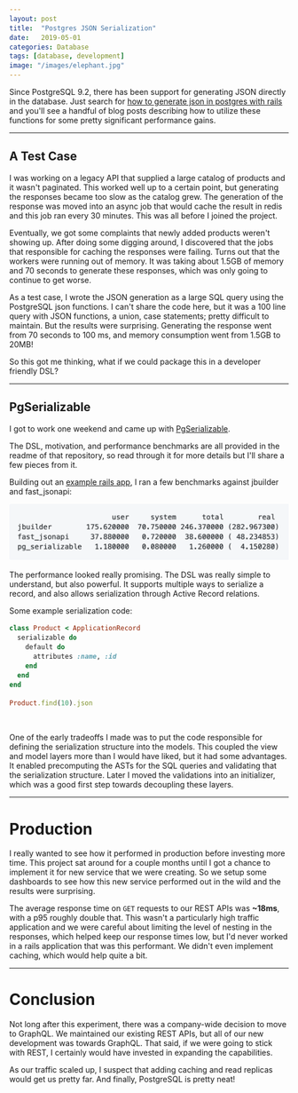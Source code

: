 ```yaml
---
layout: post
title:  "Postgres JSON Serialization"
date:   2019-05-01
categories: Database
tags: [database, development]
image: "/images/elephant.jpg"
---
```


Since PostgreSQL 9.2, there has been support for generating JSON directly in the database. Just search for <u><a href="http://www.google.com/search?q=how+to+generate+json+in+postgres+with+rails" target="_blank_">how to generate json in postgres with rails</a></u> and you'll see a handful of blog posts describing how to utilize these functions for some pretty significant performance gains.

***

## A Test Case

I was working on a legacy API that supplied a large catalog of products and it wasn't paginated. This worked well up to a certain point, but generating the responses became too slow as the catalog grew. The generation of the response was moved into an async job that would cache the result in redis and this job ran every 30 minutes. This was all before I joined the project.

Eventually, we got some complaints that newly added products weren't showing up. After doing some digging around, I discovered that the jobs that responsible for caching the responses were failing. Turns out that the workers were running out of memory. It was taking about 1.5GB of memory and 70 seconds to generate these responses, which was only going to continue to get worse.

As a test case, I wrote the JSON generation as a large SQL query using the PostgreSQL json functions. I can't share the code here, but it was a 100 line query with JSON functions, a union, case statements; pretty difficult to maintain. But the results were surprising. Generating the response went from 70 seconds to 100 ms, and memory consumption went from 1.5GB to 20MB!

So this got me thinking, what if we could package this in a developer friendly DSL?

***

## PgSerializable

I got to work one weekend and came up with [PgSerializable](https://github.com/matthewjf/pg_serializable).

The DSL, motivation, and performance benchmarks are all provided in the readme of that repository, so read through it for more details but I'll share a few pieces from it.

Building out an <a href="https://github.com/matthewjf/pg_serializer_example" target="_blank_">example rails app</a>, I ran a few benchmarks against jbuilder and fast_jsonapi:

![benchmarks](/images/pg_serializable_benchmarks.png "benchmarks")

The performance looked really promising. The DSL was really simple to understand, but also powerful. It supports multiple ways to serialize a record, and also allows serialization through Active Record relations.

Some example serialization code:
```ruby
class Product < ApplicationRecord
  serializable do
    default do
      attributes :name, :id
    end
  end
end

Product.find(10).json
```
<br/>


One of the early tradeoffs I made was to put the code responsible for defining the serialization structure into the models. This coupled the view and model layers more than I would have liked, but it had some advantages. It enabled precomputing the ASTs for the SQL queries and validating that the serialization structure. Later I moved the validations into an initializer, which was a good first step towards decoupling these layers.

***

# Production

I really wanted to see how it performed in production before investing more time. This project sat around for a couple months until I got a chance to implement it for new service that we were creating. So we setup some dashboards to see how this new service performed out in the wild and the results were surprising.

The average response time on `GET` requests to our REST APIs was <b>~18ms</b>, with a p95 roughly double that. This wasn't a particularly high traffic application and we were careful about limiting the level of nesting in the responses, which helped keep our response times low, but I'd never worked in a rails application that was this performant. We didn't even implement caching, which would help quite a bit.

***

# Conclusion

Not long after this experiment, there was a company-wide decision to move to GraphQL. We maintained our existing REST APIs, but all of our new development was towards GraphQL. That said, if we were going to stick with REST, I certainly would have invested in expanding the capabilities.

As our traffic scaled up, I suspect that adding caching and read replicas would get us pretty far. And finally, PostgreSQL is pretty neat!
